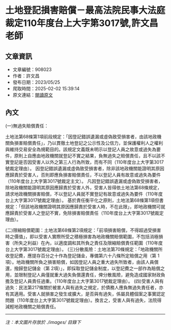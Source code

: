 # 土地登記損害賠償－最高法院民事大法庭裁定110年度台上大字第3017號,許文昌老師

## 文章資訊
- 文章編號：908023
- 作者：許文昌
- 發布日期：2023/05/25
- 爬取時間：2025-02-02 15:39:14
- 原文連結：[閱讀原文](https://real-estate.get.com.tw/Columns/detail.aspx?no=908023)

## 內文
(一)無過失賠償責任：

土地法第68條第1項前段規定：「因登記錯誤遺漏或虛偽致受損害者，由該地政機關負損害賠償責任」，乃以貫徹土地登記之公示性及公信力，並保護權利人之權利與維持交易安全為規範目的。該規定文義既未明示以登記人員之故意或過失為要件，原則上自應由地政機關就登記不實之結果，負無過失之賠償責任，且不以該不實登記是否因受害人以外之第三人行為所致，而有不同（110年度台上大字第3017號裁定理由）。
因登記錯誤遺漏或虛偽致受損害者，除非該地政機關能證明其原因應歸責於受害人，否則即應負損害賠償責任，不以登記人員有故意或過失為要件（110年度台上大字第3017號裁定主文）。
凡因登記錯誤遺漏或虛偽致受損害者，除地政機關能證明其原因應歸責於受害人外，受害人皆得依土地法第68條規定，請求地政機關損害賠償，不以登記人員就不實登記有故意或過失為要件（110年度台上大字第3017號裁定理由）。
基於責任衡平化之原則，土地法第68條第1項但書規定：「但該地政機關證明其原因應歸責於受害人時，不在此限」，即地政機關可就應歸責於受害人之登記不實，免除損害賠償責任（110年度台上大字第3017號裁定理由）。

(二)限縮賠償範圍：土地法第68條第2項規定：「前項損害賠償，不得超過受損害時之價值」，即以受害人實際所受之積極損害為地政機關賠償範圍，不包括消極損害（所失之利益）在內，以適度調和其所負之責任及限縮賠償責任範圍（110年度台上大字第3017號裁定理由）。
(三)分散風險：土地法第70條規定：「地政機關所收登記費，應提存百分之十作為登記儲金，專備第六十八條所定賠償之用（第 1項）。地政機關所負之損害賠償，如因登記人員之重大過失所致者，由該人員償還，撥歸登記儲金（第 2項）」，即採取登記儲金制度，以登記費之一部作為賠償之用，並限制登記人員僅就重大過失負償還責任，俾分散風險，避免造成國家財政負擔及登記人員責任過重。（110年度台上大字第3017號裁定理由）。
(四)受害人與有過失：民法第217條關於被害人與有過失之規定，於債務人應負無過失責任者，亦有其適用。受害人就損害之發生或擴大，是否與有過失，係屬具體個案之事實認定問題（110年度台上大字第3017號裁定理由）。換言之，受害人與有過失，法院得減輕地政機關之賠償責任。

---
*注：本文圖片存放於 ./images/ 目錄下*
